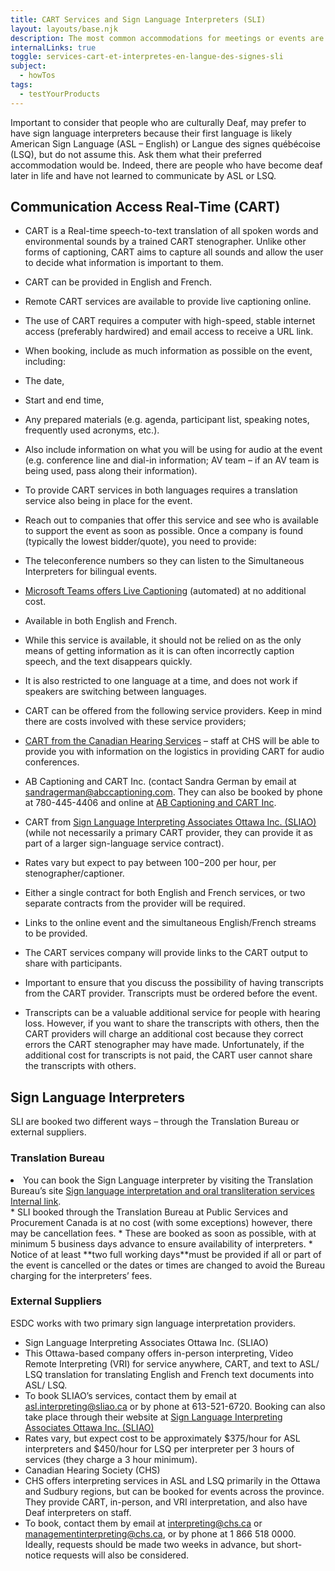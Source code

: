 ```yaml
---
title: CART Services and Sign Language Interpreters (SLI)
layout: layouts/base.njk
description: The most common accommodations for meetings or events are computer-assisted real-time transcription (CART) and interpretation services.
internalLinks: true
toggle: services-cart-et-interpretes-en-langue-des-signes-sli
subject:
  - howTos
tags:
  - testYourProducts
---
```


Important to consider that people who are culturally Deaf, may prefer to have sign language interpreters because their first language is likely American Sign Language (ASL – English) or Langue des signes québécoise (LSQ), but do not assume this. Ask them what their preferred accommodation would be. Indeed, there are people who have become deaf later in life and have not learned to communicate by ASL or LSQ.

## Communication Access Real-Time (CART)

- CART is a Real-time speech-to-text translation of all spoken words and environmental sounds by a trained CART stenographer. Unlike other forms of captioning, CART aims to capture all sounds and allow the user to decide what information is important to them.
- CART can be provided in English and French.
- Remote CART services are available to provide live captioning online.
- The use of CART requires a computer with high-speed, stable internet access (preferably hardwired) and email access to receive a URL link.
- When booking, include as much information as possible on the event, including:

- The date,
- Start and end time,
- Any prepared materials (e.g. agenda, participant list, speaking notes, frequently used acronyms, etc.).
- Also include information on what you will be using for audio at the event (e.g. conference line and dial-in information; AV team – if an AV team is being used, pass along their information).

- To provide CART services in both languages requires a translation service also being in place for the event.
- Reach out to companies that offer this service and see who is available to support the event as soon as possible. Once a company is found (typically the lowest bidder/quote), you need to provide:

- The teleconference numbers so they can listen to the Simultaneous Interpreters for bilingual events.

- [Microsoft Teams offers Live Captioning](https://support.microsoft.com/en-us/office/use-live-captions-in-a-teams-meeting-4be2d304-f675-4b57-8347-cbd000a21260) (automated) at no additional cost.

- Available in both English and French.
- While this service is available, it should not be relied on as the only means of getting information as it is can often incorrectly caption speech, and the text disappears quickly.
- It is also restricted to one language at a time, and does not work if speakers are switching between languages.

- CART can be offered from the following service providers. Keep in mind there are costs involved with these service providers;

- [CART from the Canadian Hearing Services](https://www.chs.ca/service/captioning-services) – staff at CHS will be able to provide you with information on the logistics in providing CART for audio conferences.
- AB Captioning and CART Inc. (contact Sandra German by email at [sandragerman@abccaptioning.com](mailto:sandragerman@abccaptioning.com). They can also be booked by phone at 780-445-4406 and online at [AB Captioning and CART Inc](https://abcaptioning.com/book-a-time-now/).
- CART from [Sign Language Interpreting Associates Ottawa Inc. (SLIAO)](mailto:https://sliao.ca/services/) (while not necessarily a primary CART provider, they can provide it as part of a larger sign-language service contract).

- Rates vary but expect to pay between $100-$200 per hour, per stenographer/captioner.
- Either a single contract for both English and French services, or two separate contracts from the provider will be required.

- Links to the online event and the simultaneous English/French streams to be provided.
- The CART services company will provide links to the CART output to share with participants.

- Important to ensure that you discuss the possibility of having transcripts from the CART provider. Transcripts must be ordered before the event.

- Transcripts can be a valuable additional service for people with hearing loss. However, if you want to share the transcripts with others, then the CART providers will charge an additional cost because they correct errors the CART stenographer may have made. Unfortunately, if the additional cost for transcripts is not paid, the CART user cannot share the transcripts with others.

## Sign Language Interpreters

SLI are booked two different ways – through the Translation Bureau or external suppliers.

### Translation Bureau

<li>You can book the Sign Language interpreter by visiting the Translation Bureau&rsquo;s site <a
        href="http://gcintranet.tpsgc-pwgsc.gc.ca/bt-tb/interpretation/visuelle-visual-eng.html">Sign
        language interpretation and oral transliteration services <i class="fas fa-external-link-square-alt"></i><span class="wb-inv">Internal link</span></a>.</li>
*   SLI booked through the Translation Bureau at Public Services and Procurement Canada is at no cost (with some exceptions) however, there may be cancellation fees.
*   These are booked as soon as possible, with at minimum 5 business days advance to ensure availability of interpreters.
*   Notice of at least **two full working days**must be provided if all or part of the event is cancelled or the dates or times are changed to avoid the Bureau charging for the interpreters’ fees.

### External Suppliers

ESDC works with two primary sign language interpretation providers.

- Sign Language Interpreting Associates Ottawa Inc. (SLIAO)
- This Ottawa-based company offers in-person interpreting, Video Remote Interpreting (VRI) for service anywhere, CART, and text to ASL/ LSQ translation for translating English and French text documents into ASL/ LSQ.
- To book SLIAO’s services, contact them by email at [asl.interpreting@sliao.ca](mailto:asl.interpreting@sliao.ca) or by phone at 613-521-6720. Booking can also take place through their website at [Sign Language Interpreting Associates Ottawa Inc. (SLIAO)](https://sliao.ca/book-an-interpreter/)
- Rates vary, but expect cost to be approximately $375/hour for ASL interpreters and $450/hour for LSQ per interpreter per 3 hours of services (they charge a 3 hour minimum).
- Canadian Hearing Society (CHS)
- CHS offers interpreting services in ASL and LSQ primarily in the Ottawa and Sudbury regions, but can be booked for events across the province. They provide CART, in-person, and VRI interpretation, and also have Deaf interpreters on staff.
- To book, contact them by email at [interpreting@chs.ca](mailto:interpreting@chs.ca) or [managementinterpreting@chs.ca](mailto:managementinterpreting@chs.ca), or by phone at 1 866 518 0000. Ideally, requests should be made two weeks in advance, but short-notice requests will also be considered.
